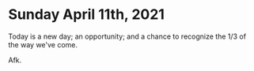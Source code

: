 # Sunday April 11th, 2021

Today is a new day; an opportunity; and a chance to recognize the 1/3 of the way we've come.

Afk.
